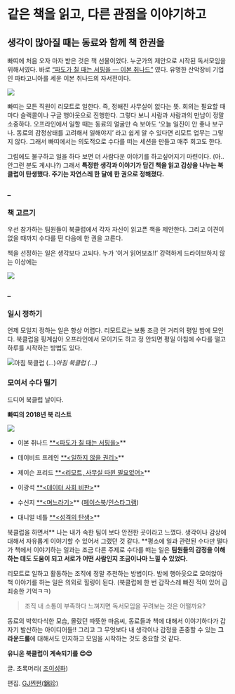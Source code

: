 
# 같은 책을 읽고, 다른 관점을 이야기하고

## 생각이 많아질 때는 동료와 함께 책 한권을

빠띠에 처음 오자 마자 받은 것은 책 선물이었다. 누군가의 제안으로 시작된 독서모임을 위해서였다. 바로 [“파도가 칠 때는 서핑을 — 이본 취나드”](http://www.kyobobook.co.kr/product/detailViewKor.laf?ejkGb=KOR&mallGb=KOR&barcode=9788986277845&orderClick=LAG&Kc=) 였다. 유명한 산악장비 기업인 파타고니아를 세운 이본 취나드의 자서전이다.

![](/assets/images/빠띠-이야기-유니온-북클럽/1*sZPR0-vn7_6nAjc5lo8vcw.jpeg)

빠띠는 모든 직원이 리모트로 일한다. 즉, 정해진 사무실이 없다는 뜻. 회의는 필요할 때마다 슬랙콜이나 구글 행아웃으로 진행한다. 그렇다 보니 사람과 사람과의 만남이 정말 소중하다. 오프라인에서 일할 때는 동료의 얼굴만 슥 보아도 ‘오늘 일진이 안 좋나 보구나. 동료의 감정상태를 고려해서 일해야지’ 라고 쉽게 알 수 있다면 리모트 업무는 그렇지 않다. 그래서 빠띠에서는 의도적으로 수다를 떠는 세션을 만들고 매주 회고도 한다.

그럼에도 불구하고 일을 하다 보면 더 사람다운 이야기를 하고싶어지기 마련이다. (아..안그런 분도 계시나?) 그래서 **특정한 생각과 이야기가 담긴 책을 읽고 감상을 나누는 북클럽이 탄생했다. 주기는 자연스레 한 달에 한 권으로 정해졌다.**

### _

### 책 고르기

우선 참가하는 팀원들이 북클럽에서 각자 자신이 읽고픈 책을 제안한다. 그리고 이견이 없을 때까지 수다를 떤 다음에 한 권을 고른다.

책을 선정하는 일은 생각보다 고되다. 누가 ‘이거 읽어보죠!!’ 강력하게 드라이브하지 않는 이상에는

![](/assets/images/빠띠-이야기-유니온-북클럽/1*knZwo48uFSYKosokpMzoyA.png)

### _

### 일시 정하기

언제 모일지 정하는 일은 항상 어렵다. 리모트로는 보통 조금 먼 거리의 평일 밤에 모인다. 북클럽을 핑계삼아 오프라인에서 모이기도 하고 정 안되면 평일 아침에 수다를 떨고 하루를 시작하는 방법도 있다.

![아침 북클럽 (…)](/assets/images/빠띠-이야기-유니온-북클럽/1*Mnnz2zoVwVmuo7qdfHfFzQ.png)*아침 북클럽 (…)*

### 모여서 수다 떨기

드디어 북클럽 날이다.

**빠띠의 2018년 북 리스트**

![](/assets/images/빠띠-이야기-유니온-북클럽/1*EFdLcPZueHjfJxZ_QCx7tA.jpeg)

* 이본 취나드 [**&lt;파도가 칠 때는 서핑을&gt;](http://www.kyobobook.co.kr/product/detailViewKor.laf?ejkGb=KOR&mallGb=KOR&barcode=9788986277845&orderClick=LAG&Kc=)**

* 데이비드 프레인 [**&lt;일하지 않을 권리&gt;](http://www.kyobobook.co.kr/product/detailViewKor.laf?ejkGb=KOR&mallGb=KOR&barcode=9788972978756&orderClick=LEB&Kc=#N)**

* 제이슨 프리드 [**&lt;리모트, 사무실 따윈 필요없어&gt;](http://www.kyobobook.co.kr/product/detailViewKor.laf?ejkGb=KOR&mallGb=KOR&barcode=9788996511267&orderClick=LAH&Kc=#N)**

* 이광석 [**&lt;데이터 사회 비판&gt;](http://www.kyobobook.co.kr/product/detailViewKor.laf?ejkGb=KOR&mallGb=KOR&barcode=9791188096466&orderClick=LAH&Kc=#N)**

* 수신지 [**&lt;며느라기&gt;](http://www.kyobobook.co.kr/product/detailViewKor.laf?mallGb=KOR&ejkGb=KOR&orderClick=LEB&barcode=9791196287801)** ([페이스북](https://www.facebook.com/min4rin/)/[인스타그램](https://www.instagram.com/min4rin/?hl=ko))

* 대니얼 네틀 [**&lt;성격의 탄생&gt;](http://www.kyobobook.co.kr/product/detailViewKor.laf?ejkGb=KOR&mallGb=KOR&barcode=9788995845752&orderClick=LAH&Kc=#N)**

북클럽을 하면서** 나는 내가 속한 팀이 보다 안전한 곳이라고 느꼈다. 생각이나 감상에 대해서 자유롭게 이야기할 수 있어서 그랬던 것 같다. **평소에 일과 관련된 수다만 떨다가 책에서 이야기하는 일과는 조금 다른 주제로 수다를 떠는 일은 **팀원들의 감정을 이해하는 데도 도움이 되고 서로가 어떤 사람인지 조금이나마 느낄 수 있었다.**

리모트로 일하고 활동하는 조직에 정말 추천하는 방법이다. 밤에 행아웃으로 모여앉아 책 이야기를 하는 일은 의외로 힐링이 된다. (북클럽에 한 번 갑작스레 빠진 적이 있어 급 죄송한 기억ㅋㅋ)
> 조직 내 소통이 부족하다 느껴지면 독서모임을 꾸려보는 것은 어떨까요?

동료의 박학다식한 모습, 몰랐던 따뜻한 마음씨, 동료들과 책에 대해서 이야기하다가 갑자기 발산하는 아이디어들!! 그리고 그 무엇보다 내 생각이나 감정을 존중할 수 있는 **그라운드룰**에 대해서도 인지하고 모임을 시작하는 것도 중요할 것 같다.

**유니온 북클럽이 계속되기를 😍😍**

글. 초록머리( [조이성화](https://medium.com/@joystar))

편집. [GJ찐쩐(錦珍)](https://twitter.com/JINJINZHEN)